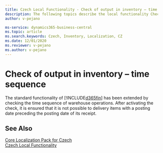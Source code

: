 ```yaml
---
title: Czech Local Functionality - Check of output in inventory – time sequence
description: The following topics describe the local functionality Check of output in inventory – time sequence in the Czech version of Business Central.
author: v-pejano

ms-service: dynamics365-business-central
ms.topic: article
ms.search.keywords: Czech, Inventory, Localization, CZ
ms.date: 12/01/2020
ms.reviewer: v-pejano
ms.author: v-pejano
---
```


# Check of output in inventory – time sequence

The standard functionality of [!INCLUDE[d365fin](../../includes/d365fin_md.md)] has been extended by checking the time sequence of warehouse operations. After activating the check, it is ensured that it is not possible to delivery items with a posting date preceding the posting date of its receipt.

## See Also

[Core Localization Pack for Czech](ui-extensions-core-localization-pack-cz.md)  
[Czech Local Functionality](czech-local-functionality.md)  
